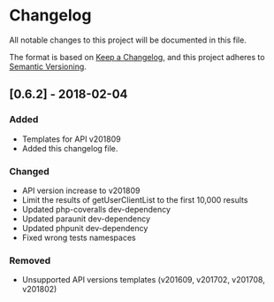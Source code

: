 # Changelog
All notable changes to this project will be documented in this file.

The format is based on [Keep a Changelog](https://keepachangelog.com/en/1.0.0/),
and this project adheres to [Semantic Versioning](https://semver.org/spec/v2.0.0.html).

## [0.6.2] - 2018-02-04
### Added
- Templates for API v201809
- Added this changelog file.

### Changed
- API version increase to v201809
- Limit the results of getUserClientList to the first 10,000 results
- Updated php-coveralls dev-dependency
- Updated paraunit dev-dependency
- Updated phpunit dev-dependency
- Fixed wrong tests namespaces

### Removed
- Unsupported API versions templates (v201609, v201702, v201708, v201802)
